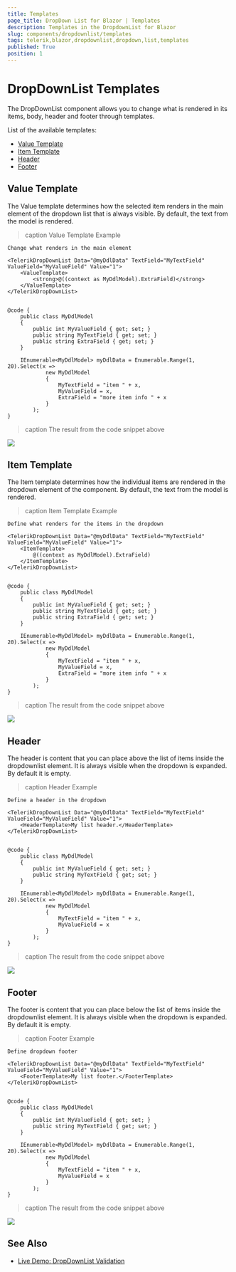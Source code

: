 ```yaml
---
title: Templates
page_title: DropDown List for Blazor | Templates
description: Templates in the DropdownList for Blazor
slug: components/dropdownlist/templates
tags: telerik,blazor,dropdownlist,dropdown,list,templates
published: True
position: 1
---
```


# DropDownList Templates

The DropDownList component allows you to change what is rendered in its items, body, header and footer through templates.

List of the available templates:

* [Value Template](#value-template)
* [Item Template](#item-template)
* [Header](#header)
* [Footer](#footer)


## Value Template

The Value template determines how the selected item renders in the main element of the dropdown list that is always visible. By default, the text from the model is rendered.

>caption Value Template Example

````CSHTML
Change what renders in the main element

<TelerikDropDownList Data="@myDdlData" TextField="MyTextField" ValueField="MyValueField" Value="1">
	<ValueTemplate>
		<strong>@((context as MyDdlModel).ExtraField)</strong>
	</ValueTemplate>
</TelerikDropDownList>


@code {
	public class MyDdlModel
	{
		public int MyValueField { get; set; }
		public string MyTextField { get; set; }
		public string ExtraField { get; set; }
	}

	IEnumerable<MyDdlModel> myDdlData = Enumerable.Range(1, 20).Select(x =>
			new MyDdlModel
			{
				MyTextField = "item " + x,
				MyValueField = x,
				ExtraField = "more item info " + x
			}
		);
}
````

>caption The result from the code snippet above

![](images/ddl-value-template.jpg)

## Item Template

The Item template determines how the individual items are rendered in the dropdown element of the component. By default, the text from the model is rendered.

>caption Item Template Example

````CSHTML
Define what renders for the items in the dropdown

<TelerikDropDownList Data="@myDdlData" TextField="MyTextField" ValueField="MyValueField" Value="1">
	<ItemTemplate>
		@((context as MyDdlModel).ExtraField)
	</ItemTemplate>
</TelerikDropDownList>


@code {
	public class MyDdlModel
	{
		public int MyValueField { get; set; }
		public string MyTextField { get; set; }
		public string ExtraField { get; set; }
	}

	IEnumerable<MyDdlModel> myDdlData = Enumerable.Range(1, 20).Select(x =>
			new MyDdlModel
			{
				MyTextField = "item " + x,
				MyValueField = x,
				ExtraField = "more item info " + x
			}
		);
}
````

>caption The result from the code snippet above

![](images/ddl-item-template.jpg)

## Header

The header is content that you can place above the list of items inside the dropdownlist element. It is always visible when the dropdown is expanded. By default it is empty.

>caption Header Example

````CSHTML
Define a header in the dropdown

<TelerikDropDownList Data="@myDdlData" TextField="MyTextField" ValueField="MyValueField" Value="1">
	<HeaderTemplate>My list header.</HeaderTemplate>
</TelerikDropDownList>


@code {
	public class MyDdlModel
	{
		public int MyValueField { get; set; }
		public string MyTextField { get; set; }
	}

	IEnumerable<MyDdlModel> myDdlData = Enumerable.Range(1, 20).Select(x =>
			new MyDdlModel
			{
				MyTextField = "item " + x,
				MyValueField = x
			}
		);
}
````

>caption The result from the code snippet above

![](images/ddl-header-template.jpg)

## Footer

The footer is content that you can place below the list of items inside the dropdownlist element. It is always visible when the dropdown is expanded. By default it is empty.

>caption Footer Example

````CSHTML
Define dropdown footer

<TelerikDropDownList Data="@myDdlData" TextField="MyTextField" ValueField="MyValueField" Value="1">
	<FooterTemplate>My list footer.</FooterTemplate>
</TelerikDropDownList>


@code {
	public class MyDdlModel
	{
		public int MyValueField { get; set; }
		public string MyTextField { get; set; }
	}

	IEnumerable<MyDdlModel> myDdlData = Enumerable.Range(1, 20).Select(x =>
			new MyDdlModel
			{
				MyTextField = "item " + x,
				MyValueField = x
			}
		);
}
````

>caption The result from the code snippet above

![](images/ddl-footer-template.jpg)

## See Also

  * [Live Demo: DropDownList Validation](https://demos.telerik.com/blazor-ui/dropdownlist/validation)
   
  